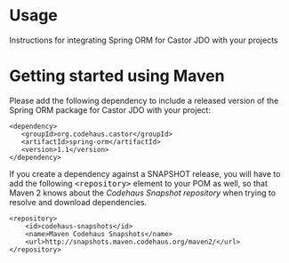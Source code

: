 # Usage

Instructions for integrating Spring ORM for Castor JDO with your projects

# Getting started using Maven

Please add the following dependency to include a released version of the Spring ORM package for
Castor JDO with your project:

```
<dependency>
   <groupId>org.codehaus.castor</groupId>
   <artifactId>spring-orm</artifactId>
   <version>1.1</version>
</dependency>
```

If you create a dependency against a SNAPSHOT release, you will
have to add the following <tt>&lt;repository&gt;</tt> element to your POM as well,
so that Maven 2 knows about the <i>Codehaus Snapshot repository</i> when trying
to resolve and download dependencies.

```
<repository>
    <id>codehaus-snapshots</id>
    <name>Maven Codehaus Snapshots</name>
    <url>http://snapshots.maven.codehaus.org/maven2/</url>
</repository>
```
